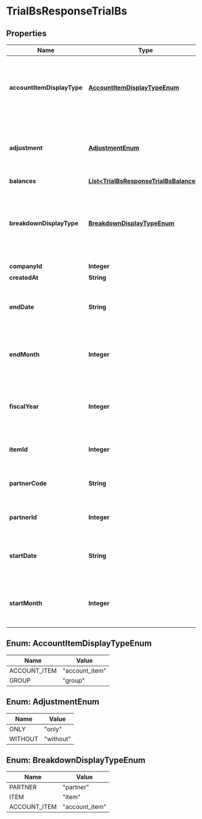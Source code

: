 

# TrialBsResponseTrialBs

## Properties

Name | Type | Description | Notes
------------ | ------------- | ------------- | -------------
**accountItemDisplayType** | [**AccountItemDisplayTypeEnum**](#AccountItemDisplayTypeEnum) | 勘定科目の表示（勘定科目: account_item, 決算書表示:group）(条件に指定した時のみ含まれる） |  [optional]
**adjustment** | [**AdjustmentEnum**](#AdjustmentEnum) | 決算整理仕訳のみ: only, 決算整理仕訳以外: without(条件に指定した時のみ含まれる） |  [optional]
**balances** | [**List&lt;TrialBsResponseTrialBsBalances&gt;**](TrialBsResponseTrialBsBalances.md) |  | 
**breakdownDisplayType** | [**BreakdownDisplayTypeEnum**](#BreakdownDisplayTypeEnum) | 内訳の表示（取引先: partner, 品目: item, 勘定科目: account_item）(条件に指定した時のみ含まれる） |  [optional]
**companyId** | **Integer** | 事業所ID | 
**createdAt** | **String** | 作成日時 |  [optional]
**endDate** | **String** | 発生日で絞込：終了日(yyyy-mm-dd)(条件に指定した時のみ含まれる） |  [optional]
**endMonth** | **Integer** | 発生月で絞込：終了会計月(1-12)(条件に指定した時のみ含まれる） |  [optional]
**fiscalYear** | **Integer** | 会計年度(条件に指定した時、または条件に月、日条件がない時のみ含まれる） |  [optional]
**itemId** | **Integer** | 品目ID(条件に指定した時のみ含まれる） |  [optional]
**partnerCode** | **String** | 取引先コード(条件に指定した時のみ含まれる） |  [optional]
**partnerId** | **Integer** | 取引先ID(条件に指定した時のみ含まれる） |  [optional]
**startDate** | **String** | 発生日で絞込：開始日(yyyy-mm-dd)(条件に指定した時のみ含まれる） |  [optional]
**startMonth** | **Integer** | 発生月で絞込：開始会計月(1-12)(条件に指定した時のみ含まれる） |  [optional]



## Enum: AccountItemDisplayTypeEnum

Name | Value
---- | -----
ACCOUNT_ITEM | &quot;account_item&quot;
GROUP | &quot;group&quot;



## Enum: AdjustmentEnum

Name | Value
---- | -----
ONLY | &quot;only&quot;
WITHOUT | &quot;without&quot;



## Enum: BreakdownDisplayTypeEnum

Name | Value
---- | -----
PARTNER | &quot;partner&quot;
ITEM | &quot;item&quot;
ACCOUNT_ITEM | &quot;account_item&quot;



